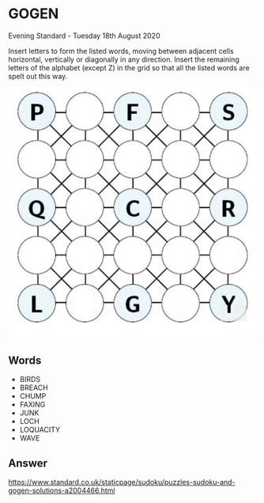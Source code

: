﻿# GOGEN

Evening Standard - Tuesday 18th August 2020

Insert letters to form the listed words, moving between adjacent cells horizontal, vertically or diagonally in any direction. 
Insert the remaining letters of the alphabet (except Z) in the grid so that all the listed words are spelt out this way.

![Puzzle](Puzzle.png "Puzzle")
## Words

+ BIRDS
+ BREACH
+ CHUMP
+ FAXING
+ JUNK
+ LOCH
+ LOQUACITY
+ WAVE

## Answer

https://www.standard.co.uk/staticpage/sudoku/puzzles-sudoku-and-gogen-solutions-a2004466.html
